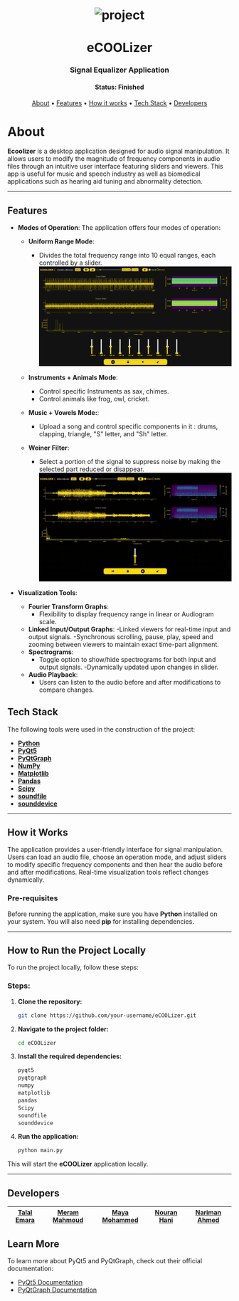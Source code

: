 
<h1 align="center">
    <img alt="project" title="#About" src="Readme/main.gif" />
</h1>

<h1 align="center">eCOOLizer</h1>
<h3 align="center">Signal Equalizer Application</h3>

<h4 align="center"> 
	 Status: Finished
</h4>

<p align="center">
 <a href="#about">About</a> •
 <a href="#features">Features</a> •
 <a href="#how-it-works">How it works</a> • 
 <a href="#tech-stack">Tech Stack</a> •  
 <a href="#developers">Developers</a>
</p>

# About

**Ecoolizer**  is a desktop application designed for audio signal manipulation. It allows users to modify the magnitude of frequency components in audio files through an intuitive user interface featuring sliders and viewers. This app is useful for music and speech industry as well as biomedical applications such as hearing aid tuning and abnormality detection.

---

## Features

- **Modes of Operation**: The application offers four modes of operation:
    - **Uniform Range Mode**:
        - Divides the total frequency range into 10 equal ranges, each controlled by a slider.
    ![ ](Readme/unifrom-mode.png)

    - **Instruments + Animals Mode**:
        - Control specific Instruments as sax, chimes.
        - Control animals like frog, owl, cricket.

    - **Music + Vowels Mode:**:
        - Upload a song and control specific components in it : drums, clapping, triangle, "S" letter, and "Sh" letter.
        
    - **Weiner Filter**:
        - Select a portion of the signal to suppress noise by making the selected part reduced or disappear.
    ![ ](Readme/weiner.gif)


- **Visualization Tools**:
    - **Fourier Transform Graphs**:
        - Flexibility to display frequency range in linear or Audiogram scale.
    - **Linked Input/Output Graphs**:
        -Linked viewers for real-time input and output signals.
        -Synchronous scrolling, pause, play, speed and zooming between viewers to maintain exact time-part alignment.
    - **Spectrograms**:
        - Toggle option to show/hide spectrograms for both input and output signals.
        -Dynamically updated upon changes in slider.
    - **Audio Playback**:
        - Users can listen to the audio before and after modifications to compare changes.

        

 
</p>

## Tech Stack

The following tools were used in the construction of the project:

- **[Python](https://www.python.org/)**
- **[PyQt5](https://riverbankcomputing.com/software/pyqt/intro)**
- **[PyQtGraph](https://www.pyqtgraph.org/)**
- **[NumPy](https://numpy.org/)**
- **[Matplotlib](https://matplotlib.org/)**
- **[Pandas](https://pandas.pydata.org/)**
- **[Scipy](https://scipy.org/)**
- **[soundfile](https://pypi.org/project/soundfile/)**
- **[sounddevice](https://pypi.org/project/sounddevice/)**

---


## How it Works

The application provides a user-friendly interface for signal manipulation. Users can load an audio file, choose an operation mode, and adjust sliders to modify specific frequency components and then hear the audio before and after modifications. Real-time visualization tools reflect changes dynamically.

### Pre-requisites

Before running the application, make sure you have **Python** installed on your system. You will also need **pip** for installing dependencies.

---

## How to Run the Project Locally

To run the project locally, follow these steps:

### Steps:

1. **Clone the repository:**
   ```bash
   git clone https://github.com/your-username/eCOOLizer.git
   ```

2. **Navigate to the project folder:**
   ```bash
   cd eCOOLizer
   ```


3. **Install the required dependencies:**
   ```bash
   pyqt5
   pyqtgraph
   numpy
   matplotlib
   pandas
   Scipy
   soundfile
   sounddevice
   ```

5. **Run the application:**
   ```bash
   python main.py
   ```

This will start the **eCOOLizer** application locally.

---

## Developers

| [**Talal Emara**](https://github.com/TalalEmara) | [**Meram Mahmoud**](https://github.com/Meram-Mahmoud) | [**Maya Mohammed**](https://github.com/Mayamohamed207) | [**Nouran Hani**](https://github.com/Nouran-Hani) | [**Nariman Ahmed**](https://github.com/nariman-ahmed) |
|:------------------------------------------:|:------------------------------------------:|:------------------------------------------:|:------------------------------------------:|:------------------------------------------:|



## Learn More

To learn more about PyQt5 and PyQtGraph, check out their official documentation:

- [PyQt5 Documentation](https://riverbankcomputing.com/software/pyqt/intro)
- [PyQtGraph Documentation](https://www.pyqtgraph.org/)
